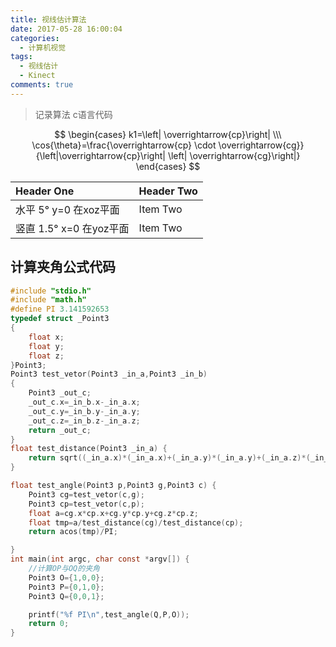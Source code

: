 ```yaml
---
title: 视线估计算法
date: 2017-05-28 16:00:04
categories:
  - 计算机视觉
tags:
  - 视线估计
  - Kinect
comments: true
---
```


> 记录算法 c语言代码
>

<!-- more -->

$$
\begin{cases}
k1=\left| \overrightarrow{cp}\right| \\\
\cos{\theta}=\frac{\overrightarrow{cp} \cdot \overrightarrow{cg}}{\left|\overrightarrow{cp}\right|
\left| \overrightarrow{cg}\right|}
\end{cases}
$$

| Header One     | Header Two     |
| :------------- | :------------- |
| 水平   5° y=0 在xoz平面      | Item Two       |
| 竖直 1.5° x=0 在yoz平面      | Item Two       |

## 计算夹角公式代码
```c
#include "stdio.h"
#include "math.h"
#define PI 3.141592653
typedef struct _Point3
{
    float x;
    float y;
    float z;
}Point3;
Point3 test_vetor(Point3 _in_a,Point3 _in_b)
{
    Point3 _out_c;
    _out_c.x=_in_b.x-_in_a.x;
    _out_c.y=_in_b.y-_in_a.y;
    _out_c.z=_in_b.z-_in_a.z;
    return _out_c;
}
float test_distance(Point3 _in_a) {
    return sqrt((_in_a.x)*(_in_a.x)+(_in_a.y)*(_in_a.y)+(_in_a.z)*(_in_a.z));
}

float test_angle(Point3 p,Point3 g,Point3 c) {
    Point3 cg=test_vetor(c,g);
    Point3 cp=test_vetor(c,p);
    float a=cg.x*cp.x+cg.y*cp.y+cg.z*cp.z;
    float tmp=a/test_distance(cg)/test_distance(cp);
    return acos(tmp)/PI;

}
int main(int argc, char const *argv[]) {
    //计算OP与OQ的夹角
    Point3 O={1,0,0};
    Point3 P={0,1,0};
    Point3 Q={0,0,1};

    printf("%f PI\n",test_angle(Q,P,O));
    return 0;
}

```
